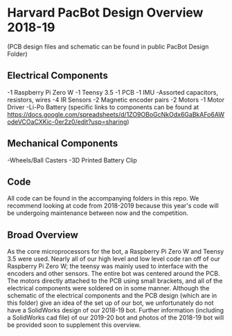 # Harvard PacBot Design Overview 2018-19
(PCB design files and schematic can be found in public PacBot Design Folder)

## Electrical Components 
-1 Raspberry Pi Zero W
-1 Teensy 3.5
-1 PCB
-1 IMU
-Assorted capacitors, resistors, wires
-4 IR Sensors
-2 Magnetic encoder pairs
-2 Motors
-1 Motor Driver
-Li-Po Battery
(specific links to components can be found at https://docs.google.com/spreadsheets/d/1ZO9OBoGcNkOdx6GaBkAFo6AWodeVCOaCXKic-0er2z0/edit?usp=sharing)

## Mechanical Components
-Wheels/Ball Casters
-3D Printed Battery Clip

## Code
All code can be found in the accompanying folders in this repo. We recommend looking at code from 2018-2019 because this year's code will be undergoing maintenance between now and the competition.

## Broad Overview
As the core microprocessors for the bot, a Raspberry Pi Zero W and Teensy 3.5 were used. Nearly all of our high level and low level code ran off of our Raspberry Pi Zero W; the teensy was mainly used to interface with the encoders and other sensors. The entire bot was centered around the PCB. The motors directly attached to the PCB using small brackets, and all of the electrical components were soldered on in some manner. Although the schematic of the electrical components and the PCB design (which are in this folder) give an idea of the set up of our bot, we unfortunately do not have a SolidWorks design of our 2018-19 bot. Further information (including a SolidWorks cad file) of our 2019-20 bot and photos of the 2018-19 bot will be provided soon to supplement this overview.

